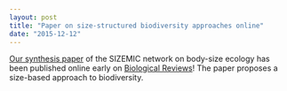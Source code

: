 ```yaml
---
layout: post
title: "Paper on size-structured biodiversity approaches online"
date: "2015-12-12"
---
```


[Our synthesis paper](https://fdschneider.github.io/publications/brose_2016/) of the SIZEMIC network on body-size ecology has been published online early on [Biological Reviews](http://onlinelibrary.wiley.com/doi/10.1111/brv.12250/abstract)! The paper  proposes a size-based approach to biodiversity.
